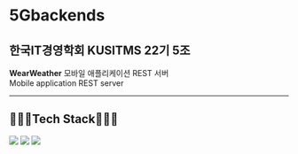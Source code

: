# 5Gbackends
## 한국IT경영학회 KUSITMS 22기 5조
**WearWeather** 모바일 애플리케이션 REST 서버 <br>
Mobile application REST server

---

## 👩🏻‍💻Tech Stack👩🏻‍💻
<img src="https://img.shields.io/badge/Django-092E20?style=for-the-badge&logo=Django&logoColor=white"> <img src="https://img.shields.io/badge/Amazon AWS-232F3E?style=for-the-badge&logo=AmazonAWS&logoColor=white"> <img src="https://img.shields.io/badge/MySQL-4479A1?style=for-the-badge&logo=MySQL&logoColor=white">
